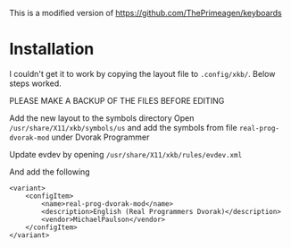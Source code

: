 This is a modified version of https://github.com/ThePrimeagen/keyboards

# Installation

I couldn't get it to work by copying the layout file to `.config/xkb/`. Below steps worked.

PLEASE MAKE A BACKUP OF THE FILES BEFORE EDITING

Add the new layout to the symbols directory
Open `/usr/share/X11/xkb/symbols/us` and add the symbols from file `real-prog-dvorak-mod` under Dvorak Programmer

Update evdev by opening `/usr/share/X11/xkb/rules/evdev.xml`

And add the following
```
<variant>
    <configItem>
        <name>real-prog-dvorak-mod</name>
        <description>English (Real Programmers Dvorak)</description>
        <vendor>MichaelPaulson</vendor>
    </configItem>
</variant>
```

